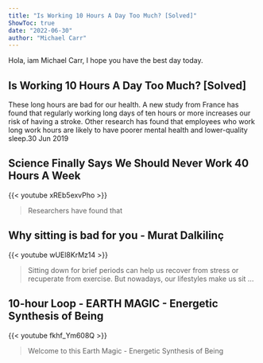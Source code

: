 ```yaml
---
title: "Is Working 10 Hours A Day Too Much? [Solved]"
ShowToc: true 
date: "2022-06-30"
author: "Michael Carr" 
---
```


Hola, iam Michael Carr, I hope you have the best day today.
## Is Working 10 Hours A Day Too Much? [Solved]
These long hours are bad for our health. A new study from France has found that regularly working long days of ten hours or more increases our risk of having a stroke. Other research has found that employees who work long work hours are likely to have poorer mental health and lower-quality sleep.30 Jun 2019

## Science Finally Says We Should Never Work 40 Hours A Week
{{< youtube xREb5exvPho >}}
>Researchers have found that 

## Why sitting is bad for you - Murat Dalkilinç
{{< youtube wUEl8KrMz14 >}}
>Sitting down for brief periods can help us recover from stress or recuperate from exercise. But nowadays, our lifestyles make us sit ...

## 10-hour Loop - EARTH MAGIC - Energetic Synthesis of Being
{{< youtube fkhf_Ym608Q >}}
>Welcome to this Earth Magic - Energetic Synthesis of Being 

